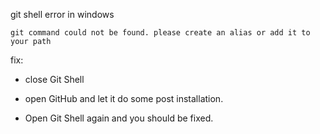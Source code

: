git shell error in windows

    git command could not be found. please create an alias or add it to your path

fix:
* close Git Shell

* open GitHub and let it do some post installation.

* Open Git Shell again and you should be fixed.